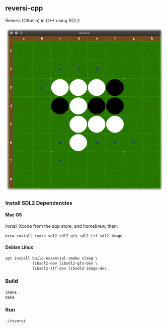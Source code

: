 ## reversi-cpp
Reversi (Othello) in C++ using SDL2

![Reversi (Othello)](https://raw.githubusercontent.com/gdonald/reversi-cpp/master/reversi.png)

### Install SDL2 Dependencies

#### Mac OS

Install Xcode from the app store, and homebrew, then:

    brew install cmake sdl2 sdl2_gfx sdl2_ttf sdl2_image

#### Debian Linux

    apt install build-essential cmake clang \
                libsdl2-dev libsdl2-gfx-dev \
                libsdl2-ttf-dev libsdl2-image-dev
### Build
    cmake .
    make

### Run
    ./reversi
